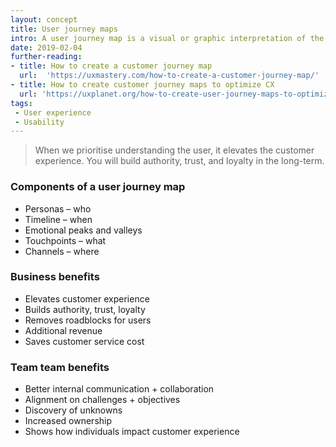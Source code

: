 ```yaml
---
layout: concept
title: User journey maps
intro: A user journey map is a visual or graphic interpretation of the overall story from an individual’s perspective of their relationship with an organisation, service, product or brand, over time and across channels. 
date: 2019-02-04
further-reading:
- title: How to create a customer journey map
  url:  'https://uxmastery.com/how-to-create-a-customer-journey-map/'
- title: How to create customer journey maps to optimize CX
  url: 'https://uxplanet.org/how-to-create-user-journey-maps-to-optimize-cx-ed82ac5ee29a'
tags:
 - User experience
 - Usability
---
```




> When we prioritise understanding the user, it elevates the customer experience. You will build authority, trust, and loyalty in the long-term. 

### Components of a user journey map
* Personas – who
* Timeline – when
* Emotional peaks and valleys
* Touchpoints – what
* Channels – where

### Business benefits
* Elevates customer experience
* Builds authority, trust, loyalty
* Removes roadblocks for users
* Additional revenue
* Saves customer service cost

### Team team benefits 
* Better internal communication + collaboration
* Alignment on challenges + objectives
* Discovery of unknowns
* Increased ownership
* Shows how individuals impact customer experience